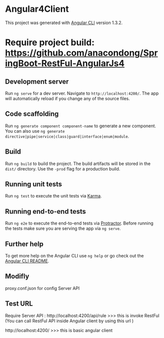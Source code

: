 # Angular4Client

This project was generated with [Angular CLI](https://github.com/angular/angular-cli) version 1.3.2.


# Require project build: https://github.com/anacondong/SpringBoot-RestFul-AngularJs4

## Development server

Run `ng serve` for a dev server. Navigate to `http://localhost:4200/`. The app will automatically reload if you change any of the source files.

## Code scaffolding

Run `ng generate component component-name` to generate a new component. You can also use `ng generate directive|pipe|service|class|guard|interface|enum|module`.

## Build

Run `ng build` to build the project. The build artifacts will be stored in the `dist/` directory. Use the `-prod` flag for a production build.

## Running unit tests

Run `ng test` to execute the unit tests via [Karma](https://karma-runner.github.io).

## Running end-to-end tests

Run `ng e2e` to execute the end-to-end tests via [Protractor](http://www.protractortest.org/).
Before running the tests make sure you are serving the app via `ng serve`.

## Further help

To get more help on the Angular CLI use `ng help` or go check out the [Angular CLI README](https://github.com/angular/angular-cli/blob/master/README.md).

## Modifly 

proxy.conf.json for config Server API 

## Test URL 

Require Server API : http://localhost:4200/api/rule  >>> this is invoke RestFul (You can call RestFul API inside Angular client by using this url )

http://localhost:4200/  >>> this is basic angular client

